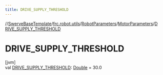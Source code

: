 ```yaml
---
title: DRIVE_SUPPLY_THRESHOLD
---
```

//[SwerveBaseTemplate](../../../../index.html)/[frc.robot.utils](../../index.html)/[RobotParameters](../index.html)/[MotorParameters](index.html)/[DRIVE_SUPPLY_THRESHOLD](-d-r-i-v-e_-s-u-p-p-l-y_-t-h-r-e-s-h-o-l-d.html)



# DRIVE_SUPPLY_THRESHOLD



[jvm]\
val [DRIVE_SUPPLY_THRESHOLD](-d-r-i-v-e_-s-u-p-p-l-y_-t-h-r-e-s-h-o-l-d.html): [Double](https://kotlinlang.org/api/latest/jvm/stdlib/kotlin/-double/index.html) = 30.0




